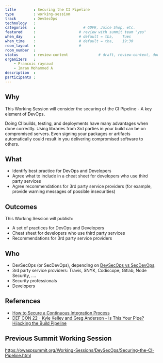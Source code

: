 ```yaml
---
title        : Securing the CI Pipeline
type         : working-session
track        : DevSecOps
technology   :
categories   :                      # GDPR, Juice Shop, etc.
featured     :                    # review with summit team "yes"
when_day     :                    # default = tba,    Tues
when_time    :                    # default = tba,    19:30
room_layout  :                    #
room_number  :
status       : review-content              # draft, review-content, done
organizers   :
    - Francois raynaud
    - Imran Mohammed A
description  :
participants :
---
```


## Why

This Working Session will consider the securing of the CI Pipeline - A key element of DevOps.

Doing CI builds, testing, and deployments have many advantages when done correctly. Using libraries from 3rd parties in your build can be on compromised servers. Even signing your packages or artifacts automatically could result in you delivering compromised software to others.

## What

- Identify best practice for DevOps and Developers
- Agree what to include in a cheat sheet for developers who use third party services
- Agree recommendations for 3rd party service providers (for example, provide warning messages of possible insecurities)

## Outcomes

This Working Session will publish:

- A set of practices for DevOps and Developers
- Cheat sheet for developers who use third party services
- Recommendations for 3rd party service providers

## Who

* DevSecOps (or SecDevOps), depending on [DevSecOps vs SecDevOps](DevSecOps-vs-SecDevOps.md).
* 3rd party service providers: Travis, SNYK, Codiscope, Gitlab, Node Security, ....
* Security professionals
* Developers

## References

- [How to Secure a Continuous Integration Process](https://www.nccgroup.trust/uk/our-research/securing-the-continuous-integration-process)
- [DEF CON 22 - Kyle Kelley and Greg Anderson - Is This Your Pipe? Hijacking the Build Pipeline](https://www.youtube.com/watch?v=nBR7Kru6JX0)


## Previous Summit Working Session

https://owaspsummit.org/Working-Sessions/DevSecOps/Securing-the-CI-Pipeline.html
